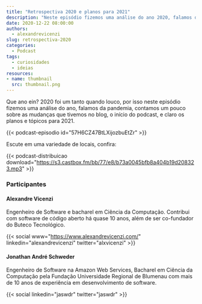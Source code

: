 ```yaml
---
title: "Retrospectiva 2020 e planos para 2021"
description: "Neste episódio fizemos uma análise do ano 2020, falamos da pandemia, contamos um pouco sobre as mudanças que tivemos no blog, o início do podcast, e os planos e tópicos para 2021."
date: 2020-12-22 08:00:00
authors:
  - alexandrevicenzi
slug: retrospectiva-2020
categories:
  - Podcast
tags:
  - curiosidades
  - ideias
resources:
- name: thumbnail
  src: thumbnail.png
---
```


Que ano ein? 2020 foi um tanto quando louco, por isso neste episódio fizemos uma análise do ano, falamos da pandemia, contamos um pouco sobre as mudanças que tivemos no blog, o início do podcast, e claro os planos e tópicos para 2021.
<!--more-->
{{< podcast-episodio id="57H6CZ47BtLXijozbuEtZr" >}}

Escute em uma variedade de locais, confira:

{{< podcast-distribuicao download="https://s3.castbox.fm/bb/77/e8/b73a0045bfb8a404b19d208323.mp3" >}}

### Participantes

#### Alexandre Vicenzi

Engenheiro de Software e bacharel em Ciência da Computação. Contribui com software de código aberto há quase 10 anos, além de ser co-fundador do Buteco Tecnológico.

{{< social www="https://www.alexandrevicenzi.com/" linkedin="alexandrevicenzi" twitter="alxvicenzi" >}}

#### Jonathan André Schweder

Engenheiro de Software na Amazon Web Services, Bacharel em Ciência da Computação pela Fundação Universidade Regional de Blumenau com mais de 10 anos de experiência em desenvolvimento de software.

{{< social linkedin="jaswdr" twitter="jaswdr" >}}
